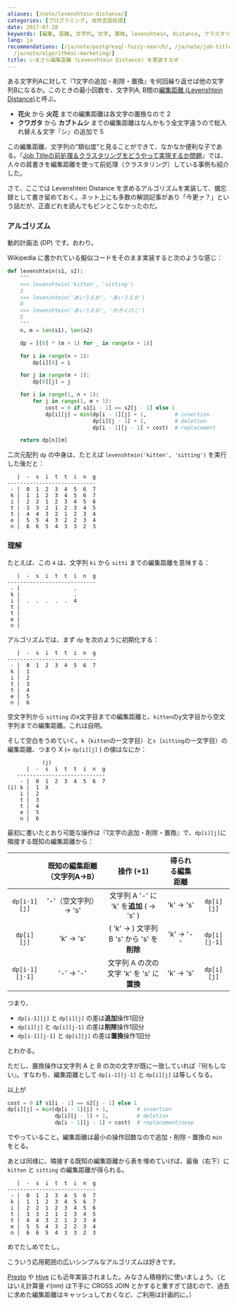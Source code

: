 ```yaml
---
aliases: [/note/levenshtein-distance/]
categories: [プログラミング, 自然言語処理]
date: 2017-07-28
keywords: [編集, 距離, 文字列, 文字, 置換, levenshtein, distance, クラスタリング, title, job]
lang: ja
recommendations: [/ja/note/postgresql-fuzzy-search/, /ja/note/job-title-normalization/,
  /ja/note/algorithmic-marketing/]
title: いまさら編集距離 (Levenshtein Distance) を実装するぜ
---
```


ある文字列Aに対して『1文字の追加・削除・置換』を何回繰り返せば他の文字列Bになるか。このときの最小回数を、文字列A, B間の[編集距離 (Levenshtein Distance)](https://ja.wikipedia.org/wiki/%E3%83%AC%E3%83%BC%E3%83%99%E3%83%B3%E3%82%B7%E3%83%A5%E3%82%BF%E3%82%A4%E3%83%B3%E8%B7%9D%E9%9B%A2)と呼ぶ。

- **花火** から **火花** までの編集距離は各文字の置換なので 2
- **クワガタ** から **カブトムシ** までの編集距離はなんかもう全文字違うので総入れ替え＆文字『シ』の追加で 5

この編集距離、文字列の“類似度”と見ることができて、なかなか便利な子である。『[Job Titleの前処理＆クラスタリングをどうやって実現するか問題](/note/job-title-normalization)』では、人々の肩書きを編集距離を使って前処理（クラスタリング）している事例も紹介した。

さて、ここでは Levenshtein Distance を求めるアルゴリズムを実装して、備忘録として書き留めておく。ネット上にも多数の解説記事があり「今更ァ？」という話だが、正直どれを読んでもピンとこなかったのだ。

### アルゴリズム

動的計画法 (DP) です。おわり。

Wikipedia に書かれている擬似コードをそのまま実装すると次のような感じ：

```py
def levenshtein(s1, s2):
    """
    >>> levenshtein('kitten', 'sitting')
    3
    >>> levenshtein('あいうえお', 'あいうえお')
    0
    >>> levenshtein('あいうえお', 'かきくけこ')
    5
    """
    n, m = len(s1), len(s2)

    dp = [[0] * (m + 1) for _ in range(n + 1)]

    for i in range(n + 1):
        dp[i][0] = i

    for j in range(m + 1):
        dp[0][j] = j

    for i in range(1, n + 1):
        for j in range(1, m + 1):
            cost = 0 if s1[i - 1] == s2[j - 1] else 1
            dp[i][j] = min(dp[i - 1][j] + 1,         # insertion
                           dp[i][j - 1] + 1,         # deletion
                           dp[i - 1][j - 1] + cost)  # replacement

    return dp[n][m]
```

二次元配列 `dp` の中身は、たとえば `levenshtein('kitten', 'sitting')` を実行した後だと：

```
   |  -  s  i  t  t  i  n  g
----------------------------
 - |  0  1  2  3  4  5  6  7
 k |  1  1  2  3  4  5  6  7
 i |  2  2  1  2  3  4  5  6
 t |  3  3  2  1  2  3  4  5
 t |  4  4  3  2  1  2  3  4
 e |  5  5  4  3  2  2  3  4
 n |  6  6  5  4  3  3  2  3
```

### 理解

たとえば、この `4` は、文字列 `ki` から `sitti` までの編集距離を意味する：

```
   |  -  s  i  t  t  i  n  g
----------------------------
 - |                 .
 k |                 .
 i |  .  .  .  .  .  4
 t |
 t |
 e |
 n |
```

アルゴリズムでは、まず `dp` を次のように初期化する：

```
   |  -  s  i  t  t  i  n  g
----------------------------
 - |  0  1  2  3  4  5  6  7
 k |  1
 i |  2
 t |  3
 t |  4
 e |  5
 n |  6
```

空文字列から `sitting` のx文字目までの編集距離と、`kitten`のy文字目から空文字列までの編集距離。これは自明。

そして空白をうめていく。`k`（`kitten`の一文字目）と`s`（`sitting`の一文字目）の編集距離、つまり X (= `dp[i][j]` ) の値はなにか：

```
           (j)
      |  -  s  i  t  t  i  n  g
   ----------------------------
    - |  0  1  2  3  4  5  6  7
(i) k |  1  X
    i |  2
    t |  3
    t |  4
    e |  5
    n |  6
```

最初に書いたとおり可能な操作は『1文字の追加・削除・置換』で、`dp[i][j]`に隣接する既知の編集距離から：

|| 既知の編集距離（文字列A→B） | 操作 (+1) | 得られる編集距離 ||
|:--:|:--:|:--:|:--:|:--:|
|`dp[i-1][j]` | '-'（空文字列）→ 's' | 文字列 A '-' に 'k' を**追加** ( → 's' ) | 'k' → 's' | `dp[i][j]` |
|`dp[i][j]` | 'k' → 's' | ( 'k' → ) 文字列 B 's' から 's' を**削除** | 'k' → '-' | `dp[i][j-1]` |
|`dp[i-1][j-1]` | '-' → '-' | 文字列 A の次の文字 'k' を 's' に**置換** | 'k' → 's' | `dp[i][j]` |

つまり、

- `dp[i-1][j]` と `dp[i][j]` の差は**追加**操作1回分
- `dp[i][j]` と `dp[i][j-1]` の差は**削除**操作1回分
- `dp[i-1][j-1]` と `dp[i][j]` の差は**置換**操作1回分

とわかる。

ただし、置換操作は文字列 A と B の次の文字が既に一致していれば『何もしない』。すなわち、編集距離として `dp[i-1][j-1]` と `dp[i][j]` は等しくなる。

以上が

```py
cost = 0 if s1[i - 1] == s2[j - 1] else 1
dp[i][j] = min(dp[i - 1][j] + 1,         # insertion
               dp[i][j - 1] + 1,         # deletion
               dp[i - 1][j - 1] + cost)  # replacement/noop
```

でやっていること。編集距離は最小の操作回数なので追加・削除・置換の `min` をとる。

あとは同様に、隣接する既知の編集距離から表を埋めていけば、最後（右下）に `kitten` と `sitting` の編集距離が得られる。

```
   |  -  s  i  t  t  i  n  g
----------------------------
 - |  0  1  2  3  4  5  6  7
 k |  1  1  2  3  4  5  6  7
 i |  2  2  1  2  3  4  5  6
 t |  3  3  2  1  2  3  4  5
 t |  4  4  3  2  1  2  3  4
 e |  5  5  4  3  2  2  3  4
 n |  6  6  5  4  3  3  2  3
```

めでたしめでたし。

こういう応用範囲の広いシンプルなアルゴリズムは好きです。

[Presto](https://github.com/prestodb/presto/pull/7311) や [Hive](https://issues.apache.org/jira/browse/HIVE-9556) にも近年実装されました。みなさん積極的に使いましょう。（とはいえ計算量 $\mathcal{O}(nm)$ は下手に CROSS JOIN とかすると重すぎて詰むので、過去に求めた編集距離はキャッシュしておくなど、ご利用は計画的に。）